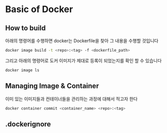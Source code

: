 # Basic of Docker
## How to build
아래의 명령어를 수행하면 docker는 Dockerfile을 찾아 그 내용을 수행할 것입니다
```bash
docker image build -t <repo>:<tag> -f <dockerfile_path>
```

그리고 아래의 명령어로 도커 이미지가 제대로 등록이 되었는지를 확인 할 수 있습니다
```bash
docker image ls
```

## Managing Image & Container
이미 있는 이미지들과 컨테이너들을 관리하는 과정에 대해서 적고자 한다

```bash
docker container commit <container_name> <repo>:<tag>
```

## .dockerignore